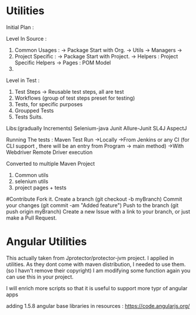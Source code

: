 # Utilities

Initial Plan :

Level In Source :
1. Common Usages : -> Package Start with Org.
    -> Utils
    -> Managers
    ->
2. Project Specific : -> Package Start with Project.
    -> Helpers : Project Specific Helpers
    -> Pages : POM Model
3.

Level in Test :
1. Test Steps -> Reusable test steps, all are test
2. Workflows (group of test steps preset for testing)
3. Tests, for specific purposes
4. Groupped Tests
5. Tests Suits.


Libs:(gradually Increments)
Selenium-java
Junit
Allure-Junit
SL4J
AspectJ

Running The tests :
Maven Test Run
    ->Locally
    ->From Jenkins or any CI (for CLI support , there will be an entry from Program -> main method)
    ->With Webdriver Remote Driver execution


Converted to multiple Maven Project
 1. Common utils
 2. selenium utils
 3. project pages + tests

#Contribute
Fork it.
Create a branch (git checkout -b myBranch)
Commit your changes (git commit -am "Added feature")
Push to the branch (git push origin myBranch)
Create a new Issue with a link to your branch, or just make a Pull Request.


# Angular Utilities

This actually taken from Jprotector/protector-jvm project. 
I applied in utilities. 
As they dont come with maven distribution, I needed to use them. (so I havn't remove their copyright)
I am modifying some function again you can use this in your project. 

I will enrich more scripts so that it is useful to support more typr of angular apps

adding 1.5.8 angular base libraries in resources :  https://code.angularjs.org/
